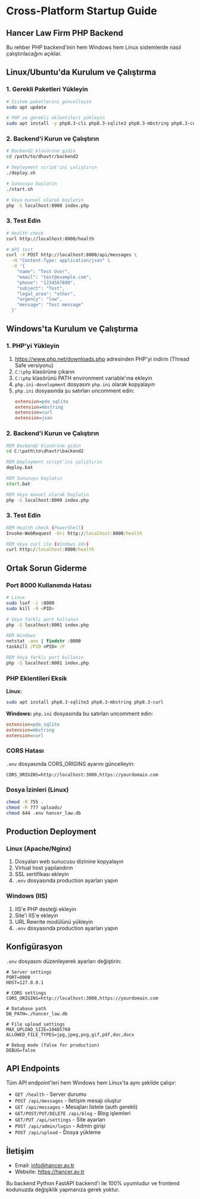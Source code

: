 # Cross-Platform Startup Guide

## Hancer Law Firm PHP Backend

Bu rehber PHP backend'inin hem Windows hem Linux sistemlerde nasıl çalıştırılacağını açıklar.

## Linux/Ubuntu'da Kurulum ve Çalıştırma

### 1. Gerekli Paketleri Yükleyin

```bash
# Sistem paketlerini güncelleyin
sudo apt update

# PHP ve gerekli eklentileri yükleyin
sudo apt install -y php8.3-cli php8.3-sqlite3 php8.3-mbstring php8.3-curl
```

### 2. Backend'i Kurun ve Çalıştırın

```bash
# Backend2 klasörüne gidin
cd /path/to/dhavtr/backend2

# Deployment script'ini çalıştırın
./deploy.sh

# Sunucuyu başlatın
./start.sh

# Veya manuel olarak başlatın
php -S localhost:8000 index.php
```

### 3. Test Edin

```bash
# Health check
curl http://localhost:8000/health

# API test
curl -X POST http://localhost:8000/api/messages \
  -H "Content-Type: application/json" \
  -d '{
    "name": "Test User",
    "email": "test@example.com", 
    "phone": "1234567890",
    "subject": "Test",
    "legal_area": "other",
    "urgency": "low",
    "message": "Test message"
  }'
```

## Windows'ta Kurulum ve Çalıştırma

### 1. PHP'yi Yükleyin

1. https://www.php.net/downloads.php adresinden PHP'yi indirin (Thread Safe versiyonu)
2. `C:\php` klasörüne çıkarın
3. `C:\php` klasörünü PATH environment variable'ına ekleyin
4. `php.ini-development` dosyasını `php.ini` olarak kopyalayın
5. `php.ini` dosyasında şu satırları uncomment edin:
   ```ini
   extension=pdo_sqlite
   extension=mbstring
   extension=curl
   extension=json
   ```

### 2. Backend'i Kurun ve Çalıştırın

```cmd
REM Backend2 klasörüne gidin
cd C:\path\to\dhavtr\backend2

REM Deployment script'ini çalıştırın
deploy.bat

REM Sunucuyu başlatın
start.bat

REM Veya manuel olarak başlatın
php -S localhost:8000 index.php
```

### 3. Test Edin

```cmd
REM Health check (PowerShell)
Invoke-WebRequest -Uri http://localhost:8000/health

REM Veya curl ile (Windows 10+)
curl http://localhost:8000/health
```

## Ortak Sorun Giderme

### Port 8000 Kullanımda Hatası

```bash
# Linux
sudo lsof -i :8000
sudo kill -9 <PID>

# Veya farklı port kullanın
php -S localhost:8001 index.php
```

```cmd
REM Windows
netstat -ano | findstr :8000
taskkill /PID <PID> /F

REM Veya farklı port kullanın
php -S localhost:8001 index.php
```

### PHP Eklentileri Eksik

**Linux:**
```bash
sudo apt install php8.3-sqlite3 php8.3-mbstring php8.3-curl
```

**Windows:**
`php.ini` dosyasında bu satırları uncomment edin:
```ini
extension=pdo_sqlite
extension=mbstring
extension=curl
```

### CORS Hatası

`.env` dosyasında CORS_ORIGINS ayarını güncelleyin:
```env
CORS_ORIGINS=http://localhost:3000,https://yourdomain.com
```

### Dosya İzinleri (Linux)

```bash
chmod -R 755 .
chmod -R 777 uploads/
chmod 644 .env hancer_law.db
```

## Production Deployment

### Linux (Apache/Nginx)

1. Dosyaları web sunucusu dizinine kopyalayın
2. Virtual host yapılandırın
3. SSL sertifikası ekleyin
4. `.env` dosyasında production ayarları yapın

### Windows (IIS)

1. IIS'e PHP desteği ekleyin
2. Site'i IIS'e ekleyin
3. URL Rewrite modülünü yükleyin
4. `.env` dosyasında production ayarları yapın

## Konfigürasyon

`.env` dosyasını düzenleyerek ayarları değiştirin:

```env
# Server settings
PORT=8000
HOST=127.0.0.1

# CORS settings
CORS_ORIGINS=http://localhost:3000,https://yourdomain.com

# Database path
DB_PATH=./hancer_law.db

# File upload settings
MAX_UPLOAD_SIZE=10485760
ALLOWED_FILE_TYPES=jpg,jpeg,png,gif,pdf,doc,docx

# Debug mode (false for production)
DEBUG=false
```

## API Endpoints

Tüm API endpoint'leri hem Windows hem Linux'ta aynı şekilde çalışır:

- `GET /health` - Server durumu
- `POST /api/messages` - İletişim mesajı oluştur
- `GET /api/messages` - Mesajları listele (auth gerekli)
- `GET/POST/PUT/DELETE /api/blog` - Blog işlemleri
- `GET/PUT /api/settings` - Site ayarları
- `POST /api/admin/login` - Admin girişi
- `POST /api/upload` - Dosya yükleme

## İletişim

- Email: info@hancer.av.tr
- Website: https://hancer.av.tr

Bu backend Python FastAPI backend'i ile 100% uyumludur ve frontend kodunuzda değişiklik yapmanıza gerek yoktur.